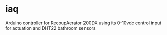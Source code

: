 iaq
===

Arduino controller for RecoupAerator 200DX using its 0-10vdc control input for actuation and DHT22 bathroom sensors
